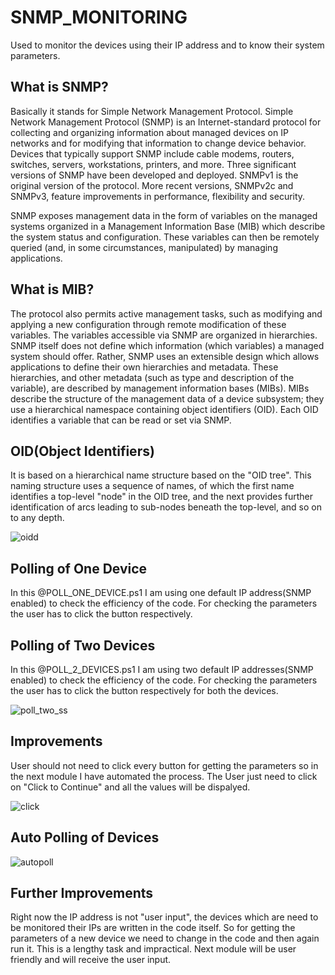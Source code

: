 # SNMP_MONITORING
Used to monitor the devices using their IP address and to know their system parameters.

## What is SNMP?
Basically it stands for Simple Network Management Protocol. 
Simple Network Management Protocol (SNMP) is an Internet-standard protocol for collecting and organizing information about managed devices
on IP networks and for modifying that information to change device behavior. Devices that typically support SNMP include cable modems, 
routers, switches, servers, workstations, printers, and more.
Three significant versions of SNMP have been developed and deployed. SNMPv1 is the original version of the protocol. More recent versions,
SNMPv2c and SNMPv3, feature improvements in performance, flexibility and security.

SNMP exposes management data in the form of variables on the managed systems organized in a Management Information Base (MIB) which
describe the system status and configuration. These variables can then be remotely queried (and, in some circumstances, manipulated) by
managing applications.

## What is MIB?
The protocol also permits active management tasks, such as modifying and applying a new configuration through remote modification of
these variables. The variables accessible via SNMP are organized in hierarchies. SNMP itself does not define which information 
(which variables) a managed system should offer. Rather, SNMP uses an extensible design which allows applications to define their own 
hierarchies and metadata. These hierarchies, and other metadata (such as type and description of the variable), are described by
management information bases (MIBs). MIBs describe the structure of the management data of a device subsystem; they use a hierarchical
namespace containing object identifiers (OID). Each OID identifies a variable that can be read or set via SNMP. 

## OID(Object Identifiers)
It is based on a hierarchical name structure based on the "OID tree". This naming structure uses a sequence of names, of which the first
name identifies a top-level "node" in the OID tree, and the next provides further identification of arcs leading to sub-nodes beneath the
top-level, and so on to any depth.

![oidd](https://user-images.githubusercontent.com/13145914/27817367-540b6944-60ae-11e7-97c7-df95b660d3b8.jpg)

## Polling of One Device
In this @POLL_ONE_DEVICE.ps1 I am using one default IP address(SNMP enabled) to check the efficiency of the code.
For checking the parameters the user has to click the button respectively.



## Polling of Two Devices
In this @POLL_2_DEVICES.ps1 I am using two default IP addresses(SNMP enabled) to check the efficiency of the code.
For checking the parameters the user has to click the button respectively for both the devices.

![poll_two_ss](https://user-images.githubusercontent.com/13145914/27817291-eed73bde-60ad-11e7-83d9-68224fd183b8.jpg)

## Improvements
User should not need to click every button for getting the parameters so in the next module I have automated the process. 
The User just need to click on "Click to Continue" and all the values will be dispalyed.

![click](https://user-images.githubusercontent.com/13145914/27817260-ce7d5dfa-60ad-11e7-9d49-fe9243e9b226.jpg)

## Auto Polling of Devices

![autopoll](https://user-images.githubusercontent.com/13145914/27817277-e28bcade-60ad-11e7-88dc-204802064d66.jpg)

## Further Improvements
Right now the IP address is not "user input", the devices which are need to be monitored their IPs are written in the code itself.
So for getting the parameters of a new device we need to change in the code and then again run it. This is a lengthy task and impractical.
Next module will be user friendly and will receive the user input.




